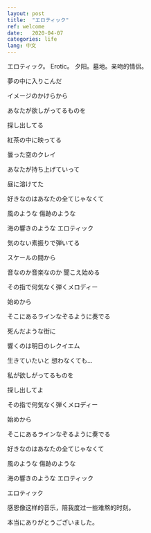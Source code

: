 ```yaml
---
layout: post
title:  "エロティック"
ref: welcome
date:   2020-04-07
categories: life
lang: 中文
---
```


エロティック。
Erotic。
夕阳。墓地。亲吻的情侣。

夢の中に入りこんだ

イメージのかけらから

あなたが欲しがってるものを

探し出してる

紅茶の中に映ってる

曇った空のクレイ

あなたが持ち上げていって

昼に溶けてた

好きなのはあなたの全てじゃなくて

風のような 傷跡のような

海の響きのような エロティック

気のない素振りで弾いてる

スケールの間から

音なのか音楽なのか 聞こえ始める

その指で何気なく弾くメロディー

始めから

そこにあるラインなぞるように奏でる

死んだような街に

響くのは明日のレクイエム

生きていたいと 想わなくても…

私が欲しがってるものを

探し出してよ

その指で何気なく弾くメロディー

始めから

そこにあるラインなぞるように奏でる

好きなのはあなたの全てじゃなくて

風のような 傷跡のような

海の響きのような エロティック

エロティック

感恩像这样的音乐，陪我度过一些难熬的时刻。

本当にありがとうございました。